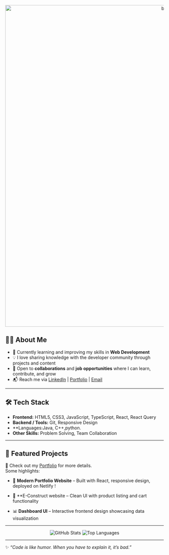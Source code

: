 
<p align="center">
  <img src="https://raw.githubusercontent.com/venu-75/venu-75/main/ />
  
</p>


---👋 Hi, I'm Venu Sreenivasan  

🚀 **Frontend Web Developer** passionate about building responsive and user-friendly web applications.  
I focus on creating sleek and functional UI/UX experiences that drive success for digital products.  
---<img width="1536" height="1024" alt="banner" src="https://github.com/user-attachments/assets/d5f53718-d216-4cd7-ab13-e4bf41d7d96f" />



## 🧑‍💻 About Me  
- 🌱 Currently learning and improving my skills in **Web Development**  
- 💡 I love sharing knowledge with the developer community through projects and content  
- 🤝 Open to **collaborations** and **job opportunities** where I can learn, contribute, and grow  
- 📬 Reach me via [LinkedIn](https://www.linkedin.com/in/venu-sreenivasan-b22530211) | [Portfolio](https://venu-portfolio-15c982.netlify.app) | [Email](venuvenu04024@gmail.com)  

---

## 🛠️ Tech Stack  
- **Frontend:** HTML5, CSS3, JavaScript, TypeScript, React, React Query  
- **Backend / Tools:** Git, Responsive Design  
- **Languages:Java, C++,python.  
- **Other Skills:** Problem Solving, Team Collaboration  

---

## 📌 Featured Projects  
🔗 Check out my [Portfolio](https://venu-portfolio-15c982.netlify.app#projects) for more details.  
Some highlights:  
- 🎨 **Modern Portfolio Website** – Built with React, responsive design, deployed on Netlify  !

- 🛒 **E-Construct website – Clean UI with product listing and cart functionality  
- 📊 **Dashboard UI** – Interactive frontend design showcasing data visualization  

---
<p align="center">
  <img src="https://github-readme-stats.vercel.app/api?username=venu-75&show_icons=true&theme=tokyonight" alt="GitHub Stats" />

  <img src="https://github-readme-stats.vercel.app/api/top-langs/?username=venu-75&layout=compact&theme=tokyonight" alt="Top Languages" />
</p>

---

✨ *“Code is like humor. When you have to explain it, it’s bad.”*  
